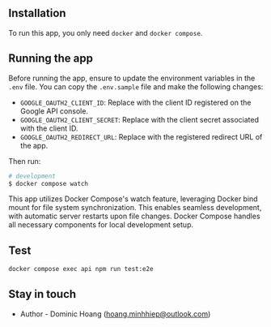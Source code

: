 ## Installation

To run this app, you only need `docker` and `docker compose`.

## Running the app

Before running the app, ensure to update the environment variables in the `.env` file. You can copy the `.env.sample` file and make the following changes:


- `GOOGLE_OAUTH2_CLIENT_ID`: Replace with the client ID registered on the Google API console.
- `GOOGLE_OAUTH2_CLIENT_SECRET`: Replace with the client secret associated with the client ID.
- `GOOGLE_OAUTH2_REDIRECT_URL`: Replace with the registered redirect URL of the app.

Then run:

```bash
# development
$ docker compose watch
```

This app utilizes Docker Compose's watch feature, leveraging Docker bind mount for file system synchronization. This enables seamless development, with automatic server restarts upon file changes. Docker Compose handles all necessary components for local development setup.


## Test

```bash
docker compose exec api npm run test:e2e
```

## Stay in touch

- Author - Dominic Hoang (hoang.minhhiep@outlook.com)
